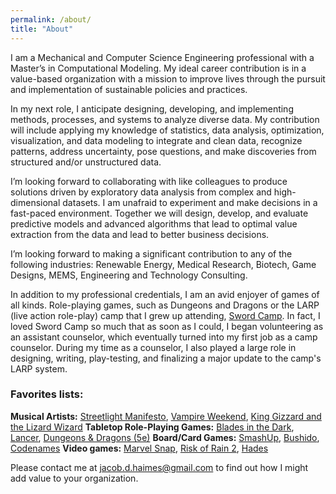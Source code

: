 ```yaml
---
permalink: /about/
title: "About"
---
```

I am a Mechanical and Computer Science Engineering professional with a Master’s in Computational Modeling. My ideal career contribution is in a value-based organization with a mission to improve lives through the pursuit and implementation of sustainable policies and practices. 

In my next role, I anticipate designing, developing, and implementing methods, processes, and systems to analyze diverse data. My contribution will include applying my knowledge of statistics, data analysis, optimization, visualization, and data modeling to integrate and clean data, recognize patterns, address uncertainty, pose questions, and make discoveries from structured and/or unstructured data. 

I’m looking forward to collaborating with like colleagues to produce solutions driven by exploratory data analysis from complex and high-dimensional datasets. I am unafraid to experiment and make decisions in a fast-paced environment. Together we will design, develop, and evaluate predictive models and advanced algorithms that lead to optimal value extraction from the data and lead to better business decisions.

I’m looking forward to making a significant contribution to any of the following industries: Renewable Energy, Medical Research, Biotech, Game Designs, MEMS, Engineering and Technology Consulting.

In addition to my professional credentials, I am an avid enjoyer of games of all kinds. Role-playing games, such as Dungeons and Dragons or the LARP (live action role-play) camp that I grew up attending, [Sword Camp](https://swordcamp.com/). In fact, I loved Sword Camp so much that as soon as I could, I began volunteering as an assistant counselor, which eventually turned into my first job as a camp counselor. During my time as a counselor, I also played a large role in designing, writing, play-testing, and finalizing a major update to the camp's LARP system.

### Favorites lists:

**Musical Artists:** [Streetlight Manifesto](https://www.streetlightmanifesto.com/), [Vampire Weekend](https://www.vampireweekend.com/), [King Gizzard and the Lizard Wizard](https://kinggizzardandthelizardwizard.com/)
**Tabletop Role-Playing Games:** [Blades in the Dark](https://bladesinthedark.com/greetings-scoundrel), [Lancer](https://massifpress.com/), [Dungeons & Dragons (5e)](https://dnd.wizards.com/)
**Board/Card Games:**  [SmashUp](https://alderacstore.com/smash-up/), [Bushido](https://greyfoxgames.com/current-games/bushido/), [Codenames](https://codenamesgame.com/)
**Video games:** [Marvel Snap](https://www.marvelsnap.com/), [Risk of Rain 2](https://www.riskofrain.com/), [Hades](https://www.supergiantgames.com/games/hades/)

Please contact me at [jacob.d.haimes@gmail.com](mailto:jacob.d.haimes@gmail.com) to find out how I might add value to your organization.
